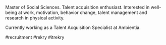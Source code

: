 
Master of Social Sciences. Talent acquisition enthusiast. Interested in well-being at work, motivation, behavior change, talent management and research in physical activity. 

Currently working as a Talent Acquisition Specialist at Ambientia. 

 #recruitment #rekry #itrekry

<!--
**anniamb/anniamb** is a ✨ _special_ ✨ repository because its `README.md` (this file) appears on your GitHub profile.

Here are some ideas to get you started:

- 🔭 I’m currently working on ...
- 🌱 I’m currently learning ...
- 👯 I’m looking to collaborate on ...
- 🤔 I’m looking for help with ...
- 💬 Ask me about ...
- 📫 How to reach me: ...
- 😄 Pronouns: ...
- ⚡ Fun fact: ...
-->
